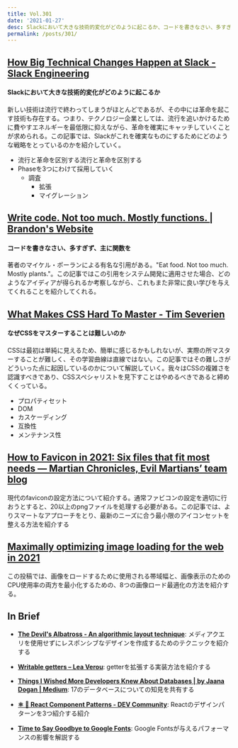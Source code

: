 ```yaml
---
title: Vol.301
date: '2021-01-27'
desc: Slackにおいて大きな技術的変化がどのように起こるか、コードを書きなさい、多すぎず、主に関数を、なぜCSSをマスターすることは難しいのか、ほか計10リンク
permalink: /posts/301/
---
```


## [How Big Technical Changes Happen at Slack - Slack Engineering](https://slack.engineering/how-big-technical-changes-happen-at-slack/)
#### Slackにおいて大きな技術的変化がどのように起こるか
新しい技術は流行で終わってしまうがほとんどであるが、その中には革命を起こす技術も存在する。つまり、テクノロジー企業としては、流行を追いかけるために費やすエネルギーを最低限に抑えながら、革命を確実にキャッチしていくことが求められる。この記事では、Slackがこれを確実なものにするためにどのような戦略をとっているのかを紹介していく。

- 流行と革命を区別する流行と革命を区別する
- Phaseを3つにわけて採用していく
  - 調査
	- 拡張
	- マイグレーション

## [Write code. Not too much. Mostly functions. | Brandon's Website](https://www.brandonsmith.ninja/blog/write-code-not-too-much-mostly-functions)
#### コードを書きなさい、多すぎず、主に関数を
著者のマイケル・ポーランによる有名な引用がある。"Eat food. Not too much. Mostly plants."。この記事ではこの引用をシステム開発に適用させた場合、どのようなアイディアが得られるか考察しながら、これもまた非常に良い学びを与えてくれることを紹介してくれる。


## [What Makes CSS Hard To Master - Tim Severien](https://timseverien.com/posts/2020-12-06-what-makes-css-hard-to-master/)
#### なぜCSSをマスターすることは難しいのか
CSSは最初は単純に見えるため、簡単に感じるかもしれないが、実際の所マスターすることが難しく、その学習曲線は直線ではない。この記事ではその難しさがどういった点に起因しているのかについて解説していく。我々はCSSの複雑さを認識すべきであり、CSSスペシャリストを見下すことはやめるべきであると締めくくっている。

- プロパティセット
- DOM
- カスケーディング
- 互換性
- メンテナンス性


## [How to Favicon in 2021: Six files that fit most needs — Martian Chronicles, Evil Martians’ team blog](https://evilmartians.com/chronicles/how-to-favicon-in-2021-six-files-that-fit-most-needs)
現代のfaviconの設定方法について紹介する。通常ファビコンの設定を適切に行おうとすると、20以上のpngファイルを処理する必要がある。この記事では、よりスマートなアプローチをとり、最新のニーズに合う最小限のアイコンセットを整える方法を紹介する


## [Maximally optimizing image loading for the web in 2021](https://www.industrialempathy.com/posts/image-optimizations/)
この投稿では、画像をロードするために使用される帯域幅と、画像表示のためのCPU使用率の両方を最小化するための、8つの画像ロード最適化の方法を紹介する。


## In Brief

- **[The Devil's Albatross - An algorithmic layout technique](https://9elements.com/blog/the-devils-albatros-an-algorithmic-layout-technique/)**: メディアクエリを使用せずにレスポンシブなデザインを作成するためのテクニックを紹介する

- **[Writable getters – Lea Verou](https://lea.verou.me/2020/12/writable-getters/)**: getterを拡張する実装方法を紹介する

- **[Things I Wished More Developers Knew About Databases | by Jaana Dogan | Medium](https://rakyll.medium.com/things-i-wished-more-developers-knew-about-databases-2d0178464f78)**: 17のデータベースについての知見を共有する

- **[⚛️ 🚀 React Component Patterns - DEV Community](https://dev.to/alexi_be3/react-component-patterns-49ho)**: Reactのデザインパターンを3つ紹介する紹介

- **[Time to Say Goodbye to Google Fonts](https://wicki.io/posts/2020-11-goodbye-google-fonts/)**: Google Fontsが与えるパフォーマンスの影響を解説する

